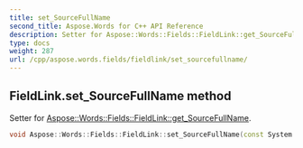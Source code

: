```yaml
---
title: set_SourceFullName
second_title: Aspose.Words for C++ API Reference
description: Setter for Aspose::Words::Fields::FieldLink::get_SourceFullName. 
type: docs
weight: 287
url: /cpp/aspose.words.fields/fieldlink/set_sourcefullname/
---
```

## FieldLink.set_SourceFullName method


Setter for [Aspose::Words::Fields::FieldLink::get_SourceFullName](../get_sourcefullname/).

```cpp
void Aspose::Words::Fields::FieldLink::set_SourceFullName(const System::String &value)
```

